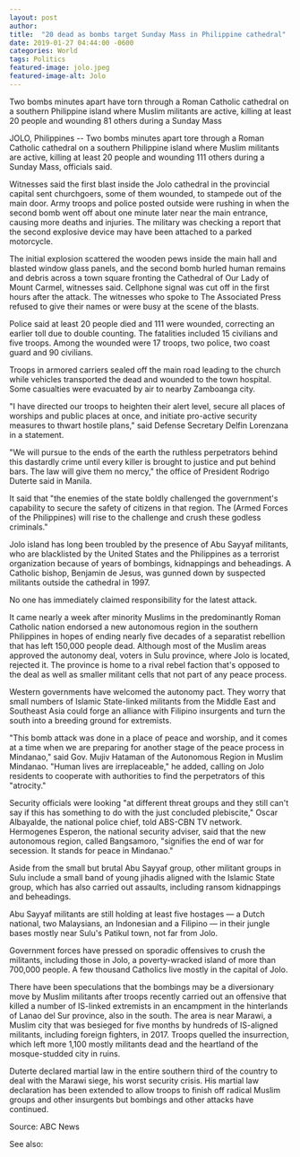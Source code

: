 ```yaml
---
layout: post
author: 
title:  "20 dead as bombs target Sunday Mass in Philippine cathedral"
date: 2019-01-27 04:44:00 -0600
categories: World
tags: Politics
featured-image: jolo.jpeg
featured-image-alt: Jolo
---
```

Two bombs minutes apart have torn through a Roman Catholic cathedral on a southern Philippine island where Muslim militants are active, killing at least 20 people and wounding 81 others during a Sunday Mass

JOLO, Philippines -- Two bombs minutes apart tore through a Roman Catholic cathedral on a southern Philippine island where Muslim militants are active, killing at least 20 people and wounding 111 others during a Sunday Mass, officials said.

Witnesses said the first blast inside the Jolo cathedral in the provincial capital sent churchgoers, some of them wounded, to stampede out of the main door. Army troops and police posted outside were rushing in when the second bomb went off about one minute later near the main entrance, causing more deaths and injuries. The military was checking a report that the second explosive device may have been attached to a parked motorcycle.

The initial explosion scattered the wooden pews inside the main hall and blasted window glass panels, and the second bomb hurled human remains and debris across a town square fronting the Cathedral of Our Lady of Mount Carmel, witnesses said. Cellphone signal was cut off in the first hours after the attack. The witnesses who spoke to The Associated Press refused to give their names or were busy at the scene of the blasts.

Police said at least 20 people died and 111 were wounded, correcting an earlier toll due to double counting. The fatalities included 15 civilians and five troops. Among the wounded were 17 troops, two police, two coast guard and 90 civilians.

Troops in armored carriers sealed off the main road leading to the church while vehicles transported the dead and wounded to the town hospital. Some casualties were evacuated by air to nearby Zamboanga city.

"I have directed our troops to heighten their alert level, secure all places of worships and public places at once, and initiate pro-active security measures to thwart hostile plans," said Defense Secretary Delfin Lorenzana in a statement.

"We will pursue to the ends of the earth the ruthless perpetrators behind this dastardly crime until every killer is brought to justice and put behind bars. The law will give them no mercy," the office of President Rodrigo Duterte said in Manila.

It said that "the enemies of the state boldly challenged the government's capability to secure the safety of citizens in that region. The (Armed Forces of the Philippines) will rise to the challenge and crush these godless criminals."

Jolo island has long been troubled by the presence of Abu Sayyaf militants, who are blacklisted by the United States and the Philippines as a terrorist organization because of years of bombings, kidnappings and beheadings. A Catholic bishop, Benjamin de Jesus, was gunned down by suspected militants outside the cathedral in 1997.

No one has immediately claimed responsibility for the latest attack.

It came nearly a week after minority Muslims in the predominantly Roman Catholic nation endorsed a new autonomous region in the southern Philippines in hopes of ending nearly five decades of a separatist rebellion that has left 150,000 people dead. Although most of the Muslim areas approved the autonomy deal, voters in Sulu province, where Jolo is located, rejected it. The province is home to a rival rebel faction that's opposed to the deal as well as smaller militant cells that not part of any peace process.

Western governments have welcomed the autonomy pact. They worry that small numbers of Islamic State-linked militants from the Middle East and Southeast Asia could forge an alliance with Filipino insurgents and turn the south into a breeding ground for extremists.

"This bomb attack was done in a place of peace and worship, and it comes at a time when we are preparing for another stage of the peace process in Mindanao," said Gov. Mujiv Hataman of the Autonomous Region in Muslim Mindanao. "Human lives are irreplaceable," he added, calling on Jolo residents to cooperate with authorities to find the perpetrators of this "atrocity."

Security officials were looking "at different threat groups and they still can't say if this has something to do with the just concluded plebiscite," Oscar Albayalde, the national police chief, told ABS-CBN TV network. Hermogenes Esperon, the national security adviser, said that the new autonomous region, called Bangsamoro, "signifies the end of war for secession. It stands for peace in Mindanao."

Aside from the small but brutal Abu Sayyaf group, other militant groups in Sulu include a small band of young jihadis aligned with the Islamic State group, which has also carried out assaults, including ransom kidnappings and beheadings.

Abu Sayyaf militants are still holding at least five hostages — a Dutch national, two Malaysians, an Indonesian and a Filipino — in their jungle bases mostly near Sulu's Patikul town, not far from Jolo.

Government forces have pressed on sporadic offensives to crush the militants, including those in Jolo, a poverty-wracked island of more than 700,000 people. A few thousand Catholics live mostly in the capital of Jolo.

There have been speculations that the bombings may be a diversionary move by Muslim militants after troops recently carried out an offensive that killed a number of IS-linked extremists in an encampment in the hinterlands of Lanao del Sur province, also in the south. The area is near Marawi, a Muslim city that was besieged for five months by hundreds of IS-aligned militants, including foreign fighters, in 2017. Troops quelled the insurrection, which left more 1,100 mostly militants dead and the heartland of the mosque-studded city in ruins.

Duterte declared martial law in the entire southern third of the country to deal with the Marawi siege, his worst security crisis. His martial law declaration has been extended to allow troops to finish off radical Muslim groups and other insurgents but bombings and other attacks have continued.

Source: ABC News 

<a href="https://abcnews.go.com/International/wireStory/bombs-target-cathedral-south-philippines-dead-60652324" data-iframely-url></a>

See also: 
<a href="http://thenewworldpost.com/world/2022/02/22/911-sequence.html" data-iframely-url></a>
